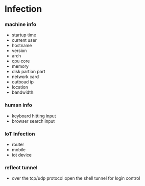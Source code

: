 # Infection

### machine info
- startup time
- current user
- hostname
- version
- arch
- cpu core
- memory
- disk partion part
- network card
- outboud ip
- location
- bandwidth

### human info
- keyboard hitting input
- browser search input

### IoT Infection 
- router
- mobile
- iot device 

### reflect  tunnel
- over the tcp/udp protocol open the shell tunnel for login control